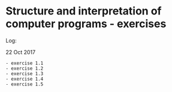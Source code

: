 Structure and interpretation of computer programs - exercises
=============================================================

Log:

22 Oct 2017

    - exercise 1.1
    - exercise 1.2
    - exercise 1.3
    - exercise 1.4
    - exercise 1.5

